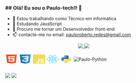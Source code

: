 ### ## Olá! Eu sou o Paulo-tech1! 👋

- 🔭 Estou trabalhando como Técnico em informática
- 🌱 Estudando JavaScript
- 👯 Procuro me tornar um Desenvolvedor front-end
- 📫 contacte-me no email: pauloroberto.redes@gmail.com

<div align="center">
 <a href="https://github.com/Paulo-tech1">
  <img height="160em" src="https://github-readme-stats.vercel.app/api?username=Paulo-tech1&show_icons=false&theme=radical&include_all_commits=True&count_private=true"/>
  </a>
  <img height="160em" src="https://github-readme-stats.vercel.app/api/top-langs/?username=Paulo-tech1&layout=compact&langs_count=7&theme=radical"/>
  </a>
</div>



 <div style="display: inline_block"><br>
    <img align="center" alt="Paulo-HTML" height="30" width="40" src="https://raw.githubusercontent.com/devicons/devicon/master/icons/html5/html5-original.svg">
    <img align="center" alt="Paulo-CSS" height="30" width="40" src="https://raw.githubusercontent.com/devicons/devicon/master/icons/css3/css3-original.svg">
    <img align="center" alt="Paulo-Js" height="30" width="40" src="https://raw.githubusercontent.com/devicons/devicon/master/icons/javascript/javascript-plain.svg">
    <img align="center" alt="Paulo-React" height="30" width="40" src="https://raw.githubusercontent.com/devicons/devicon/master/icons/react/react-original.svg">
    <img align="center" alt="Paulo-Python" height="30" width="40" src="https://raw.githubusercontent.com/devicons/devicon/master/icons/python/python-original.svg">
    <img align="center" alt="Paulo-Python" height="30" width="40" <img src="https://cdn.jsdelivr.net/gh/devicons/devicon/icons/c/c-original.svg" />
      
   ##
   
  <div>  
  <a href = "mailto:pauloroberto.redes@gmail.com"><img src="https://img.shields.io/badge/-Gmail-%23333?style=for-the-badge&logo=gmail&logoColor=white" target="_blank"></a>
    <a href="AQUI VAI O LINK DO LINKEDIM" target="_blank"><img src="https://img.shields.io/badge/-LinkedIn-%230077B5?style=for-the-badge&logo=linkedin&logoColor=white" target="_blank"></a>
</div>
 
